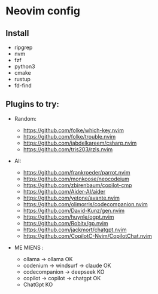 # Neovim config

## Install

- ripgrep
- nvm
- fzf
- python3
- cmake
- rustup
- fd-find
## Plugins to try:

- Random:
    - https://github.com/folke/which-key.nvim
    - https://github.com/folke/trouble.nvim
    - https://github.com/iabdelkareem/csharp.nvim
    - https://github.com/tris203/rzls.nvim

- AI:
    - https://github.com/frankroeder/parrot.nvim
    - https://github.com/monkoose/neocodeium
    - https://github.com/zbirenbaum/copilot-cmp
    - https://github.com/Aider-AI/aider
    - https://github.com/yetone/avante.nvim
    - https://github.com/olimorris/codecompanion.nvim
    - https://github.com/David-Kunz/gen.nvim
    - https://github.com/huynle/ogpt.nvim
    - https://github.com/Robitx/gp.nvim
    - https://github.com/jackmort/chatgpt.nvim
    - https://github.com/CopilotC-Nvim/CopilotChat.nvim

- ME MIENS : 
   - ollama -> ollama               OK
   - codenium -> windsurf -> claude OK
   - codecompanion -> deepseek      KO
   - copilot -> copilot -> chatgpt  OK
   - ChatGpt                        KO

